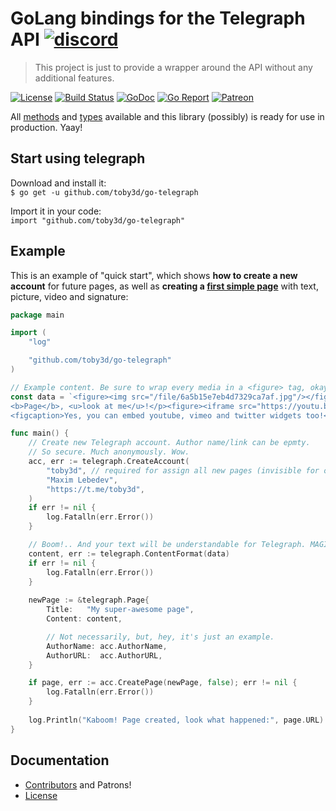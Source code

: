 # GoLang bindings for the Telegraph API [![discord](https://discordapp.com/api/guilds/208605007744860163/widget.png)](https://discord.gg/QJ8z5BN)
> This project is just to provide a wrapper around the API without any additional features.

[![License](https://img.shields.io/npm/l/express.svg?maxAge=2592000)](LICENSE.md)
[![Build Status](https://travis-ci.org/toby3d/go-telegraph.svg)](https://travis-ci.org/toby3d/go-telegraph)
[![GoDoc](https://godoc.org/github.com/toby3d/go-telegraph?status.svg)](https://godoc.org/github.com/toby3d/go-telegraph)
[![Go Report](https://goreportcard.com/badge/github.com/toby3d/go-telegraph)](https://goreportcard.com/report/github.com/toby3d/go-telegraph)
[![Patreon](https://img.shields.io/badge/support-patreon-E6461A.svg?maxAge=2592000)](https://www.patreon.com/toby3d)

All [methods](https://toby3d.github.io/go-telegraph/#available-methods) and [types](https://toby3d.github.io/go-telegraph/#available-types) available and this library (possibly) is ready for use in production. Yaay!

## Start using telegraph
Download and install it:  
`$ go get -u github.com/toby3d/go-telegraph`

Import it in your code:  
`import "github.com/toby3d/go-telegraph"`

## Example
This is an example of "quick start", which shows **how to create a new account** for future pages, as well as **creating a [first simple page](http://telegra.ph/My-super-awesome-page-12-25)** with text, picture, video and signature:
```go
package main

import (
    "log"

    "github.com/toby3d/go-telegraph"
)

// Example content. Be sure to wrap every media in a <figure> tag, okay? Be easy, bro.
const data = `<figure><img src="/file/6a5b15e7eb4d7329ca7af.jpg"/></figure><p><i>Hello</i>, my name is
<b>Page</b>, <u>look at me</u>!</p><figure><iframe src="https://youtu.be/fzQ6gRAEoy0"></iframe>
<figcaption>Yes, you can embed youtube, vimeo and twitter widgets too!</figcaption></figure>`

func main() {
    // Create new Telegraph account. Author name/link can be epmty.
    // So secure. Much anonymously. Wow.
    acc, err := telegraph.CreateAccount(
        "toby3d", // required for assign all new pages (invisible for others)
        "Maxim Lebedev",
        "https://t.me/toby3d",
    )
    if err != nil {
        log.Fatalln(err.Error())
    }

    // Boom!.. And your text will be understandable for Telegraph. MAGIC.
    content, err := telegraph.ContentFormat(data)
    if err != nil {
        log.Fatalln(err.Error())
    }
    
    newPage := &telegraph.Page{
        Title:   "My super-awesome page",
        Content: content,

        // Not necessarily, but, hey, it's just an example.
        AuthorName: acc.AuthorName,
        AuthorURL:  acc.AuthorURL,
    }

    if page, err := acc.CreatePage(newPage, false); err != nil {
        log.Fatalln(err.Error())
    }
	
    log.Println("Kaboom! Page created, look what happened:", page.URL)
}
```

## Documentation
- [Contributors](CONTRIBUTORS.md) and Patrons!
- [License](LICENSE.md)
